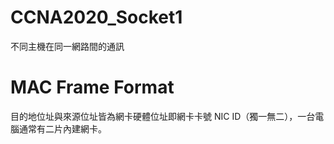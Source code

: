 # CCNA2020_Socket1
不同主機在同一網路間的通訊

# MAC Frame Format

目的地位址與來源位址皆為網卡硬體位址即網卡卡號 NIC ID（獨一無二），一台電腦通常有二片內建網卡。

